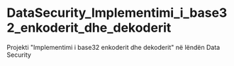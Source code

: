 # DataSecurity_Implementimi_i_base32_enkoderit_dhe_dekoderit
 Projekti "Implementimi i base32 enkoderit dhe dekoderit" në lëndën Data Security
